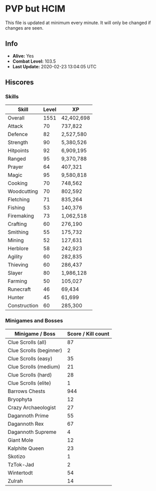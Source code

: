 # PVP but HCIM

This file is updated at minimum every minute. It will only be changed if changes are seen.

## Info

 - **Alive:** Yes
 - **Combat Level:** 103.5
 - **Last Update:** 2020-02-23 13:04:05 UTC

## Hiscores

### Skills

| Skill | Level | XP |
|--|--|--|
| Overall | 1551 | 42,402,698 |
| Attack | 70 | 737,822 |
| Defence | 82 | 2,527,580 |
| Strength | 90 | 5,380,526 |
| Hitpoints | 92 | 6,909,195 |
| Ranged | 95 | 9,370,788 |
| Prayer | 64 | 407,321 |
| Magic | 95 | 9,580,818 |
| Cooking | 70 | 748,562 |
| Woodcutting | 70 | 802,592 |
| Fletching | 71 | 835,264 |
| Fishing | 53 | 140,376 |
| Firemaking | 73 | 1,062,518 |
| Crafting | 60 | 276,190 |
| Smithing | 55 | 175,732 |
| Mining | 52 | 127,631 |
| Herblore | 58 | 242,923 |
| Agility | 60 | 282,835 |
| Thieving | 60 | 286,437 |
| Slayer | 80 | 1,986,128 |
| Farming | 50 | 105,027 |
| Runecraft | 46 | 69,434 |
| Hunter | 45 | 61,699 |
| Construction | 60 | 285,300 |

### Minigames and Bosses

| Minigame / Boss | Score / Kill count |
|--|--|
| Clue Scrolls (all) | 87 |
| Clue Scrolls (beginner) | 2 |
| Clue Scrolls (easy) | 35 |
| Clue Scrolls (medium) | 21 |
| Clue Scrolls (hard) | 28 |
| Clue Scrolls (elite) | 1 |
| Barrows Chests | 944 |
| Bryophyta | 12 |
| Crazy Archaeologist | 27 |
| Dagannoth Prime | 55 |
| Dagannoth Rex | 67 |
| Dagannoth Supreme | 4 |
| Giant Mole | 12 |
| Kalphite Queen | 23 |
| Skotizo | 1 |
| TzTok-Jad | 2 |
| Wintertodt | 54 |
| Zulrah | 14 |
